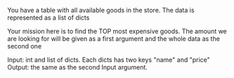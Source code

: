 You have a table with all available goods in the store. The data is represented as a list of dicts

Your mission here is to find the TOP most expensive goods. The amount we are looking for will be given as a first argument and the whole data as the second one

Input: int and list of dicts. Each dicts has two keys "name" and "price"
Output: the same as the second Input argument.